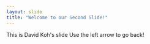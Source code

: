 ```yaml
---
layout: slide
title: "Welcome to our Second Slide!"
---
```

This is David Koh's slide
Use the left arrow to go back!
